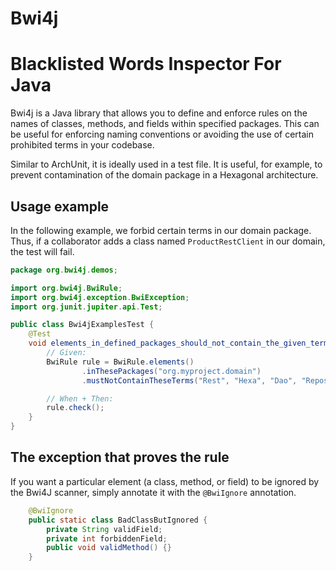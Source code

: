 # Bwi4j
# Blacklisted Words Inspector For Java

Bwi4j is a Java library that allows you to define and enforce rules on the names of classes, methods, and fields within specified packages. This can be useful for enforcing naming conventions or avoiding the use of certain prohibited terms in your codebase.

Similar to ArchUnit, it is ideally used in a test file. It is useful, for example, to prevent contamination of the domain package in a Hexagonal architecture.

## Usage example

In the following example, we forbid certain terms in our domain package.
Thus, if a collaborator adds a class named `ProductRestClient` in our domain, the test will fail.

```java
package org.bwi4j.demos;

import org.bwi4j.BwiRule;
import org.bwi4j.exception.BwiException;
import org.junit.jupiter.api.Test;

public class Bwi4jExamplesTest {
    @Test
    void elements_in_defined_packages_should_not_contain_the_given_terms() throws BwiException {
        // Given:
        BwiRule rule = BwiRule.elements()
                .inThesePackages("org.myproject.domain")
                .mustNotContainTheseTerms("Rest", "Hexa", "Dao", "Repository", "Controller", "Service", "Util", "Helper");

        // When + Then:
        rule.check();
    }
}
```

## The exception that proves the rule

If you want a particular element (a class, method, or field) to be ignored by the Bwi4J scanner, simply annotate it with the `@BwiIgnore` annotation.

```java
    @BwiIgnore
    public static class BadClassButIgnored {
        private String validField;
        private int forbiddenField;
        public void validMethod() {}
    }
```

